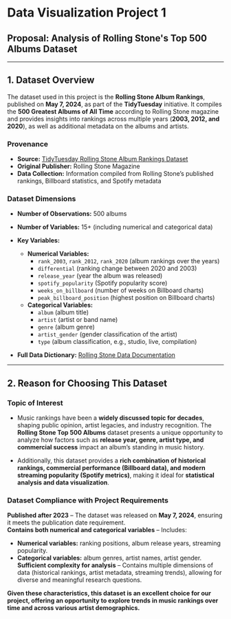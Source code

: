 # Data Visualization Project 1  
## Proposal: Analysis of Rolling Stone's Top 500 Albums Dataset  

---

## 1. Dataset Overview  

The dataset used in this project is the **Rolling Stone Album Rankings**, published on **May 7, 2024**, as part of the **TidyTuesday** initiative. It compiles the **500 Greatest Albums of All Time** according to Rolling Stone magazine and provides insights into rankings across multiple years (**2003, 2012, and 2020**), as well as additional metadata on the albums and artists.  

### **Provenance**  
- **Source:** [TidyTuesday Rolling Stone Album Rankings Dataset](https://github.com/rfordatascience/tidytuesday/tree/main/data/2024/2024-05-07)  
- **Original Publisher:** Rolling Stone Magazine  
- **Data Collection:** Information compiled from Rolling Stone’s published rankings, Billboard statistics, and Spotify metadata  

### **Dataset Dimensions**  
- **Number of Observations:** 500 albums  
- **Number of Variables:** 15+ (including numerical and categorical data)  
- **Key Variables:**  
  - **Numerical Variables:**  
    - `rank_2003`, `rank_2012`, `rank_2020` (album rankings over the years)  
    - `differential` (ranking change between 2020 and 2003)  
    - `release_year` (year the album was released)  
    - `spotify_popularity` (Spotify popularity score)  
    - `weeks_on_billboard` (number of weeks on Billboard charts)  
    - `peak_billboard_position` (highest position on Billboard charts)  
  - **Categorical Variables:**  
    - `album` (album title)  
    - `artist` (artist or band name)  
    - `genre` (album genre)  
    - `artist_gender` (gender classification of the artist)  
    - `type` (album classification, e.g., studio, live, compilation)  

- **Full Data Dictionary:** [Rolling Stone Data Documentation](https://github.com/rfordatascience/tidytuesday/blob/main/data/2024/2024-05-07/readme.md#rolling_stonecsv)  

---

## 2. Reason for Choosing This Dataset  
### **Topic of Interest**
- Music rankings have been a **widely discussed topic for decades**, shaping public opinion, artist legacies, and industry recognition. The **Rolling Stone Top 500 Albums** dataset presents a unique opportunity to analyze how factors such as **release year, genre, artist type, and commercial success** impact an album’s standing in music history.  

- Additionally, this dataset provides a **rich combination of historical rankings, commercial performance (Billboard data), and modern streaming popularity (Spotify metrics)**, making it ideal for **statistical analysis and data visualization**.  

### **Dataset Compliance with Project Requirements**  

**Published after 2023** – The dataset was released on **May 7, 2024**, ensuring it meets the publication date requirement.  
**Contains both numerical and categorical variables** – Includes:  
   - **Numerical variables:** ranking positions, album release years, streaming popularity.  
   - **Categorical variables:** album genres, artist names, artist gender.  
**Sufficient complexity for analysis** – Contains multiple dimensions of data (historical rankings, artist metadata, streaming trends), allowing for diverse and meaningful research questions.  

**Given these characteristics, this dataset is an excellent choice for our project, offering an opportunity to explore trends in music rankings over time and across various artist demographics.**  
